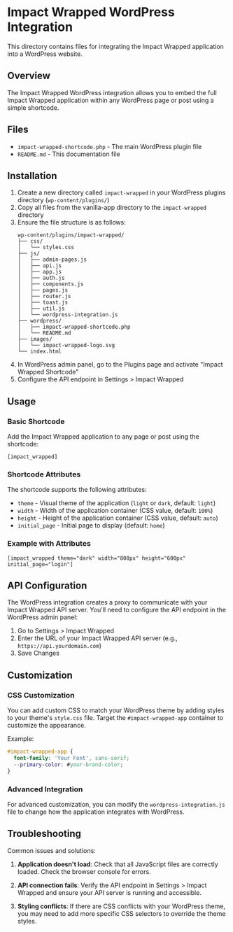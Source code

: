 # Impact Wrapped WordPress Integration

This directory contains files for integrating the Impact Wrapped application into a WordPress website.

## Overview

The Impact Wrapped WordPress integration allows you to embed the full Impact Wrapped application within any WordPress page or post using a simple shortcode.

## Files

- `impact-wrapped-shortcode.php` - The main WordPress plugin file
- `README.md` - This documentation file

## Installation

1. Create a new directory called `impact-wrapped` in your WordPress plugins directory (`wp-content/plugins/`)
2. Copy all files from the vanilla-app directory to the `impact-wrapped` directory
3. Ensure the file structure is as follows:
   ```
   wp-content/plugins/impact-wrapped/
   ├── css/
   │   └── styles.css
   ├── js/
   │   ├── admin-pages.js
   │   ├── api.js
   │   ├── app.js
   │   ├── auth.js
   │   ├── components.js
   │   ├── pages.js
   │   ├── router.js
   │   ├── toast.js
   │   ├── util.js
   │   └── wordpress-integration.js
   ├── wordpress/
   │   ├── impact-wrapped-shortcode.php
   │   └── README.md
   ├── images/
   │   └── impact-wrapped-logo.svg
   └── index.html
   ```
4. In WordPress admin panel, go to the Plugins page and activate "Impact Wrapped Shortcode"
5. Configure the API endpoint in Settings > Impact Wrapped

## Usage

### Basic Shortcode

Add the Impact Wrapped application to any page or post using the shortcode:

```
[impact_wrapped]
```

### Shortcode Attributes

The shortcode supports the following attributes:

- `theme` - Visual theme of the application (`light` or `dark`, default: `light`)
- `width` - Width of the application container (CSS value, default: `100%`)
- `height` - Height of the application container (CSS value, default: `auto`)
- `initial_page` - Initial page to display (default: `home`)

### Example with Attributes

```
[impact_wrapped theme="dark" width="800px" height="600px" initial_page="login"]
```

## API Configuration

The WordPress integration creates a proxy to communicate with your Impact Wrapped API server. You'll need to configure the API endpoint in the WordPress admin panel:

1. Go to Settings > Impact Wrapped
2. Enter the URL of your Impact Wrapped API server (e.g., `https://api.yourdomain.com`)
3. Save Changes

## Customization

### CSS Customization

You can add custom CSS to match your WordPress theme by adding styles to your theme's `style.css` file. Target the `#impact-wrapped-app` container to customize the appearance.

Example:

```css
#impact-wrapped-app {
  font-family: 'Your Font', sans-serif;
  --primary-color: #your-brand-color;
}
```

### Advanced Integration

For advanced customization, you can modify the `wordpress-integration.js` file to change how the application integrates with WordPress.

## Troubleshooting

Common issues and solutions:

1. **Application doesn't load**: Check that all JavaScript files are correctly loaded. Check the browser console for errors.

2. **API connection fails**: Verify the API endpoint in Settings > Impact Wrapped and ensure your API server is running and accessible.

3. **Styling conflicts**: If there are CSS conflicts with your WordPress theme, you may need to add more specific CSS selectors to override the theme styles.